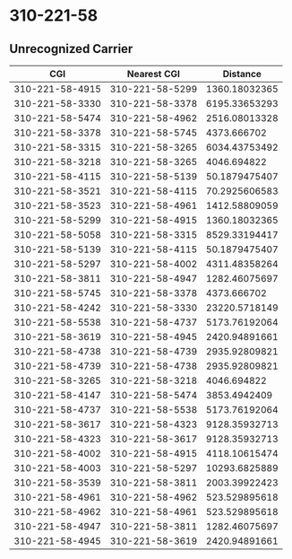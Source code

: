 # 310-221-58
## Unrecognized Carrier


| CGI | Nearest CGI | Distance |
|-----|-------------|----------|
| 310-221-58-4915 | 310-221-58-5299 | 1360.18032365 |
| 310-221-58-3330 | 310-221-58-3378 | 6195.33653293 |
| 310-221-58-5474 | 310-221-58-4962 | 2516.08013328 |
| 310-221-58-3378 | 310-221-58-5745 | 4373.666702 |
| 310-221-58-3315 | 310-221-58-3265 | 6034.43753492 |
| 310-221-58-3218 | 310-221-58-3265 | 4046.694822 |
| 310-221-58-4115 | 310-221-58-5139 | 50.1879475407 |
| 310-221-58-3521 | 310-221-58-4115 | 70.2925606583 |
| 310-221-58-3523 | 310-221-58-4961 | 1412.58809059 |
| 310-221-58-5299 | 310-221-58-4915 | 1360.18032365 |
| 310-221-58-5058 | 310-221-58-3315 | 8529.33194417 |
| 310-221-58-5139 | 310-221-58-4115 | 50.1879475407 |
| 310-221-58-5297 | 310-221-58-4002 | 4311.48358264 |
| 310-221-58-3811 | 310-221-58-4947 | 1282.46075697 |
| 310-221-58-5745 | 310-221-58-3378 | 4373.666702 |
| 310-221-58-4242 | 310-221-58-3330 | 23220.5718149 |
| 310-221-58-5538 | 310-221-58-4737 | 5173.76192064 |
| 310-221-58-3619 | 310-221-58-4945 | 2420.94891661 |
| 310-221-58-4738 | 310-221-58-4739 | 2935.92809821 |
| 310-221-58-4739 | 310-221-58-4738 | 2935.92809821 |
| 310-221-58-3265 | 310-221-58-3218 | 4046.694822 |
| 310-221-58-4147 | 310-221-58-5474 | 3853.4942409 |
| 310-221-58-4737 | 310-221-58-5538 | 5173.76192064 |
| 310-221-58-3617 | 310-221-58-4323 | 9128.35932713 |
| 310-221-58-4323 | 310-221-58-3617 | 9128.35932713 |
| 310-221-58-4002 | 310-221-58-4915 | 4118.10615474 |
| 310-221-58-4003 | 310-221-58-5297 | 10293.6825889 |
| 310-221-58-3539 | 310-221-58-3811 | 2003.39922423 |
| 310-221-58-4961 | 310-221-58-4962 | 523.529895618 |
| 310-221-58-4962 | 310-221-58-4961 | 523.529895618 |
| 310-221-58-4947 | 310-221-58-3811 | 1282.46075697 |
| 310-221-58-4945 | 310-221-58-3619 | 2420.94891661 |
